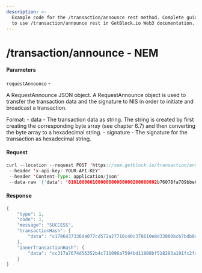 ```yaml
---
description: >-
  Example code for the /transaction/announce rest method. Сomplete guide on how
  to use /transaction/announce rest in GetBlock.io Web3 documentation.
---
```


# /transaction/announce - NEM

#### Parameters

`requestAnnounce` -

A RequestAnnounce JSON object. A RequestAnnounce object is used to transfer the transaction data and the signature to NIS in order to initiate and broadcast a transaction.

Format: - data - The transaction data as string. The string is created by first creating the corresponding byte array (see chapter 6.7) and then converting the byte array to a hexadecimal string. - signature - The signature for the transaction as hexadecimal string.

#### Request

```java
curl --location --request POST 'https://xem.getblock.io/transaction/announce'
 --header 'x-api-key: YOUR-API-KEY'
 --header 'Content-Type: application/json'
 --data-raw '{'data': '010100000100000000000000200000002b76078fa709bbe6752222b215abc7ec0152ffe831fb4f9aed3e7749a425900a00093d0000000000000000002800000054444e46555946584f5353334e4e4c4f35465a5348535a49354c33374b4e5149454850554d584c54c0d45407000000000b00000001000000030000000c3215','signature': 'db2473513c7f0ce9f8de6345f0fbe773dc687eb571123d08eab4d98f96849eaeb63fa8756fb6c59d9b9d0e551537c1cdad4a564747ff9291db4a88b65c97c10d'}'
```

#### Response

```java
{
    "type": 1,
    "code": 1,
    "message": "SUCCESS",
    "transactionHash": {
        "data": "c1786437336da077cd572a27710c40c378610e8d33880bcb7bdb0a42e3d35586"
    },
    "innerTransactionHash": {
        "data": "cc317a7674d56352b4c711096a7594bd11908bf518293a191fc2faa12eac0fbb"
    }
}
```
